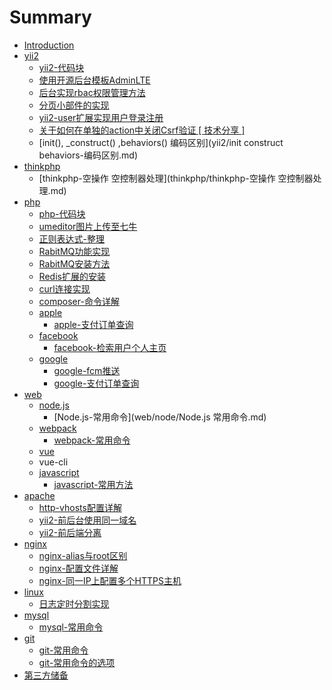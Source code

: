 # Summary

* [Introduction](README.md)
* [yii2](yii2/yii2.md)
  * [yii2-代码块](yii2/yii2-代码块.md)
  * [使用开源后台模板AdminLTE](yii2/使用开源后台模板adminlte.md)
  * [后台实现rbac权限管理方法](yii2/后台实现rbac权限管理方法.md)
  * [分页小部件的实现](yii2/分页小部件的实现.md)
  * [yii2-user扩展实现用户登录注册](yii2/yii2-user扩展实现用户登录注册.md)
  * [关于如何在单独的action中关闭Csrf验证 \[ 技术分享 \]](yii2/关于如何在单独的action中关闭csrf验证--技术分享-.md)
  * \[init\(\), \_construct\(\) ,behaviors\(\) 编码区别\]\(yii2/init construct behaviors-编码区别.md\)
* [thinkphp](thinkphp/thinkphp.md)
  * \[thinkphp-空操作 空控制器处理\]\(thinkphp/thinkphp-空操作 空控制器处理.md\)
* [php](php/php.md)
  * [php-代码块](php/php-代码块.md)
  * [umeditor图片上传至七牛](php/umeditor图片上传至七牛.md)
  * [正则表达式-整理](php/正则表达式-语法.md)
  * [RabitMQ功能实现](php/rabbitmq功能实现.md)
  * [RabitMQ安装方法](php/rabbitmq安装方法.md)
  * [Redis扩展的安装](php/redis扩展的安装.md)
  * [curl连接实现](php/curl连接实现.md)
  * [composer-命令详解](php/composer-命令详解.md)
  * [apple](php/apple/apple.md)
    * [apple-支付订单查询](php/apple/苹果内购订单验证.md)
  * [facebook](php/facebook/facebook.md)
    * [facebook-检索用户个人主页](php/facebook/facebook-检索用户个人主页.md)
  * [google](php/google/google.md)
    * [google-fcm推送](php/google/google-fcm推送.md)
    * [google-支付订单查询](php/google/google-支付订单查询.md)
* [web](web/web.md)
  * [node.js](web/node/node.js.md)
    * \[Node.js-常用命令\]\(web/node/Node.js 常用命令.md\)
  * [webpack](web/webpack/webpack.md)
    * [webpack-常用命令](web/webpack/webpack-常用命令.md)
  * [vue](web/node/vue.md)
  * vue-cli
  * [javascript](web/javascript/javascript.md)
    * [javascript-常用方法](web/javascript/javascript-常用方法.md)
* [apache](apche/apache.md)
  * [http-vhosts配置详解](apche/http-vhosts配置详解.md)
  * [yii2-前后台使用同一域名](apche/yii2-前后台使用同一域名.md)
  * [yii2-前后端分离](apche/yii2-前后端分离.md)
* [nginx](nginx/nginx.md)
  * [nginx-alias与root区别  ](nginx/nginx-alias与root区别.md)
  * [nginx-配置文件详解](nginx/nginx-.md)
  * [nginx-同一IP上配置多个HTTPS主机](nginx/nginx-同一IP配置多个https主机.md)
* [linux](linux/linux.md)
  * [日志定时分割实现](linux/日志定时分割实现.md)
* [mysql](mysql/mysql.md)
  * [mysql-常用命令](mysql/mysql-常用命令.md)
* [git](git/git.md)
  * [git-常用命令](git/git-常用命令.md)
  * [git-常用命令的选项](git/git-常用命令的选项.md)
* [第三方储备](third-party-reserves.md)

